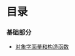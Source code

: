 # 目录



### 基础部分

* [对象字面量和构造函数]([https://github.com/huangfuchangyu/hfcy-blog/blob/master/%E5%AF%B9%E8%B1%A1%E5%AD%97%E9%9D%A2%E9%87%8F%E5%92%8C%E6%9E%84%E9%80%A0%E5%87%BD%E6%95%B0.md](https://github.com/huangfuchangyu/hfcy-blog/blob/master/对象字面量和构造函数.md))

